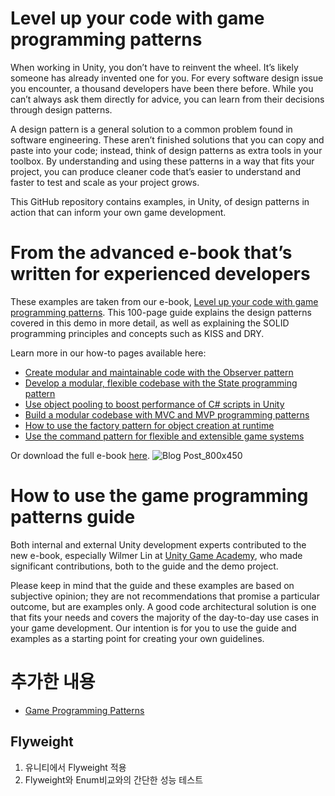# Level up your code with game programming patterns
When working in Unity, you don’t have to reinvent the wheel. It’s likely someone has already invented one for you. For every software design issue you encounter, a thousand developers have been there before. While you can’t always ask them directly for advice, you can learn from their decisions through design patterns. 

A design pattern is a general solution to a common problem found in software engineering. These aren’t finished solutions that you can copy and paste into your code; instead, think of design patterns as extra tools in your toolbox. By understanding and using these patterns in a way that fits your project, you can produce cleaner code that’s easier to understand and faster to test and scale as your project grows. 

This GitHub repository contains examples, in Unity, of design patterns in action that can inform your own game development. 

# From the advanced e-book that’s written for experienced developers
These examples are taken from our e-book, [Level up your code with game programming patterns](https://resources.unity.com/games/level-up-your-code-with-game-programming-patterns). This 100-page guide explains the design patterns covered in this demo in more detail, as well as explaining the SOLID programming principles and concepts such as KISS and DRY. 

Learn more in our how-to pages available here:<br>
* [Create modular and maintainable code with the Observer pattern](https://unity.com/how-to/create-modular-and-maintainable-code-observer-pattern)
* [Develop a modular, flexible codebase with the State programming pattern](https://unity.com/how-to/develop-modular-flexible-codebase-state-programming-pattern)
* [Use object pooling to boost performance of C# scripts in Unity](https://unity.com/how-to/use-object-pooling-boost-performance-c-scripts-unity)
* [Build a modular codebase with MVC and MVP programming patterns](https://unity.com/how-to/build-modular-codebase-mvc-and-mvp-programming-patterns)
* [How to use the factory pattern for object creation at runtime](https://unity.com/how-to/how-use-factory-pattern-object-creation-runtime)
* [Use the command pattern for flexible and extensible game systems](https://unity.com/how-to/use-command-pattern-flexible-and-extensible-game-systems)

Or download the full e-book [here](https://resources.unity.com/games/level-up-your-code-with-game-programming-patterns). 
![Blog Post_800x450](https://user-images.githubusercontent.com/104561943/232472515-e84afe62-6b54-47e9-b98b-f36e84d2982d.jpg)

# How to use the game programming patterns guide
Both internal and external Unity development experts contributed to the new e-book, especially Wilmer Lin at [Unity Game Academy](https://github.com/UnityGameAcademy), who made significant contributions, both to the guide and the demo project.

Please keep in mind that the guide and these examples are based on subjective opinion; they are not recommendations that promise a particular outcome, but are examples only. A good code architectural solution is one that fits your needs and covers the majority of the day-to-day use cases in your game development. Our intention is for you to use the guide and examples as a starting point for creating your own guidelines. 

# 추가한 내용
* [Game Programming Patterns](https://gameprogrammingpatterns.com/)

## Flyweight
1. 유니티에서 Flyweight 적용
2. Flyweight와 Enum비교와의 간단한 성능 테스트
